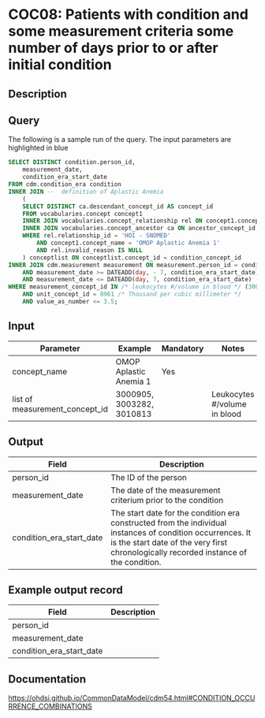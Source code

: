 <!---
Group:condition occurrence combinations
Name:COC08 Patients with condition and some measurement criteria some number of days prior to or after initial condition
Author: Alberto Labarga
CDM Version: 5.4
-->

# COC08: Patients with condition and some measurement criteria some number of days prior to or after initial condition

## Description

## Query
The following is a sample run of the query. The input parameters are highlighted in  blue  

```sql
SELECT DISTINCT condition.person_id,
	measurement_date,
	condition_era_start_date
FROM cdm.condition_era condition
INNER JOIN --  definition of Aplastic Anemia
	(
	SELECT DISTINCT ca.descendant_concept_id AS concept_id
	FROM vocabularies.concept concept1
	INNER JOIN vocabularies.concept_relationship rel ON concept1.concept_id = rel.concept_id_1
	INNER JOIN vocabularies.concept_ancestor ca ON ancestor_concept_id = concept_id_2
	WHERE rel.relationship_id = 'HOI - SNOMED'
		AND concept1.concept_name = 'OMOP Aplastic Anemia 1'
		AND rel.invalid_reason IS NULL
	) conceptlist ON conceptlist.concept_id = condition_concept_id
INNER JOIN cdm.measurement measurement ON measurement.person_id = condition.person_id
	AND measurement_date >= DATEADD(day, - 7, condition_era_start_date)
	AND measurement_date <= DATEADD(day, 7, condition_era_start_date)
WHERE measurement_concept_id IN /* leukocytes #/volume in blood */ (3000905, 3003282, 3010813)
	AND unit_concept_id = 8961 /* Thousand per cubic millimeter */
	AND value_as_number <= 3.5;
```

## Input

|  Parameter |  Example |  Mandatory |  Notes |
| --- | --- | --- | --- |
| concept_name | OMOP Aplastic Anemia 1 | Yes |   |
| list of measurement_concept_id | 3000905, 3003282, 3010813 |   | Leukocytes #/volume in blood |

## Output

|  Field |  Description |
| --- | --- |
| person_id | The ID of the person |
| measurement_date | The date of the measurement criterium prior to the condition |
| condition_era_start_date | The start date for the condition era constructed from the individual instances of condition occurrences. It is the start date of the very first chronologically recorded instance of the condition. |

## Example output record

|  Field |  Description |
| --- | --- |
| person_id |   |
| measurement_date |   |
| condition_era_start_date |   |

## Documentation
https://ohdsi.github.io/CommonDataModel/cdm54.html#CONDITION_OCCURRENCE_COMBINATIONS
